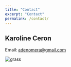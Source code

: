 ```yaml
---
title: "Contact"
excerpt: "Contact"
permalink: /contact/
---
```


## Karoline Ceron
Email: <adenomera@gmail.com>


![grass](grass.jpg)

